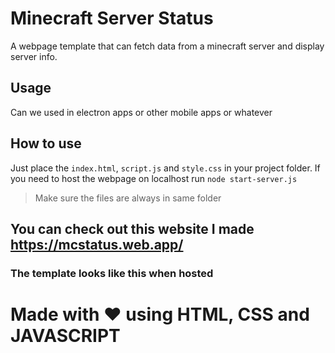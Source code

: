 # Minecraft Server Status
A webpage template that can fetch data from a minecraft server and display server info.

## Usage
Can we used in electron apps or other mobile apps or whatever

## How to use
Just place the `index.html`, `script.js` and `style.css` in your project folder. If you need to host the webpage on localhost run `node start-server.js`
> Make sure the files are always in same folder


## You can check out this website I made https://mcstatus.web.app/
### The template looks like this when hosted

# Made with ❤ using HTML, CSS and JAVASCRIPT

